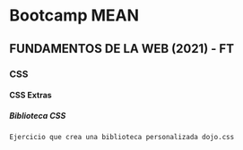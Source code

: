 # Bootcamp MEAN

## FUNDAMENTOS DE LA WEB (2021) - FT
### CSS
#### CSS Extras
##### Biblioteca CSS

~~~
Ejercicio que crea una biblioteca personalizada dojo.css
~~~